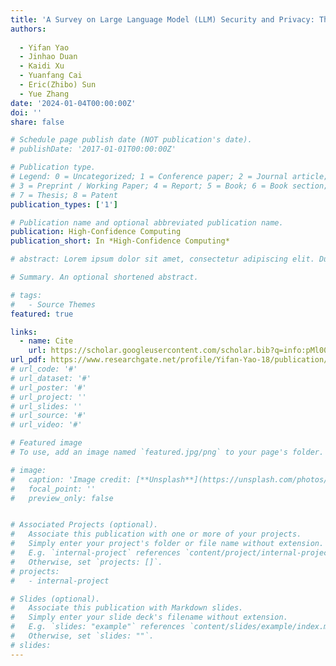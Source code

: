 ```yaml
---
title: 'A Survey on Large Language Model (LLM) Security and Privacy: The Good, the Bad, and the Ugly'
authors:
  
  - Yifan Yao
  - Jinhao Duan
  - Kaidi Xu
  - Yuanfang Cai
  - Eric(Zhibo) Sun
  - Yue Zhang
date: '2024-01-04T00:00:00Z'
doi: ''
share: false

# Schedule page publish date (NOT publication's date).
# publishDate: '2017-01-01T00:00:00Z'

# Publication type.
# Legend: 0 = Uncategorized; 1 = Conference paper; 2 = Journal article;
# 3 = Preprint / Working Paper; 4 = Report; 5 = Book; 6 = Book section;
# 7 = Thesis; 8 = Patent
publication_types: ['1']

# Publication name and optional abbreviated publication name.
publication: High-Confidence Computing
publication_short: In *High-Confidence Computing*

# abstract: Lorem ipsum dolor sit amet, consectetur adipiscing elit. Duis posuere tellus ac convallis placerat. Proin tincidunt magna sed ex sollicitudin condimentum. Sed ac faucibus dolor, scelerisque sollicitudin nisi. Cras purus urna, suscipit quis sapien eu, pulvinar tempor diam. Quisque risus orci, mollis id ante sit amet, gravida egestas nisl. Sed ac tempus magna. Proin in dui enim. Donec condimentum, sem id dapibus fringilla, tellus enim condimentum arcu, nec volutpat est felis vel metus. Vestibulum sit amet erat at nulla eleifend gravida.

# Summary. An optional shortened abstract.

# tags:
#   - Source Themes
featured: true

links:
  - name: Cite
    url: https://scholar.googleusercontent.com/scholar.bib?q=info:pMl00nQyXkUJ:scholar.google.com/&output=citation&scisdr=ClEgH6vIEJWk6H5quKo:AFWwaeYAAAAAZdZsoKrwywmmvJLSX4T2KO6mN-4&scisig=AFWwaeYAAAAAZdZsoAv_eXSou32m8-6DnMCFFHQ&scisf=4&ct=citation&cd=-1&hl=en&scfhb=1
url_pdf: https://www.researchgate.net/profile/Yifan-Yao-18/publication/376188446_A_Survey_on_Large_Language_Model_LLM_Security_and_Privacy_The_Good_the_Bad_and_the_Ugly/links/65b92f6634bbff5ba7da46a7/A-Survey-on-Large-Language-Model-LLM-Security-and-Privacy-The-Good-the-Bad-and-the-Ugly.pdf
# url_code: '#'
# url_dataset: '#'
# url_poster: '#'
# url_project: ''
# url_slides: ''
# url_source: '#'
# url_video: '#'

# Featured image
# To use, add an image named `featured.jpg/png` to your page's folder.

# image:
#   caption: 'Image credit: [**Unsplash**](https://unsplash.com/photos/pLCdAaMFLTE)'
#   focal_point: ''
#   preview_only: false


# Associated Projects (optional).
#   Associate this publication with one or more of your projects.
#   Simply enter your project's folder or file name without extension.
#   E.g. `internal-project` references `content/project/internal-project/index.md`.
#   Otherwise, set `projects: []`.
# projects:
#   - internal-project

# Slides (optional).
#   Associate this publication with Markdown slides.
#   Simply enter your slide deck's filename without extension.
#   E.g. `slides: "example"` references `content/slides/example/index.md`.
#   Otherwise, set `slides: ""`.
# slides:
---
```


<!-- {{% callout note %}}
Click the _Cite_ button above to demo the feature to enable visitors to import publication metadata into their reference management software.
{{% /callout %}}

Supplementary notes can be added here, including [code and math](https://wowchemy.com/docs/content/writing-markdown-latex/). -->
